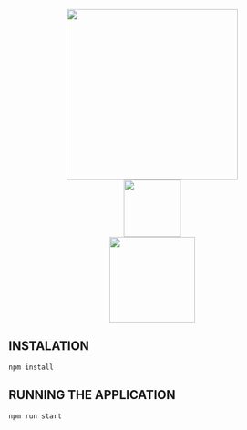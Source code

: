 <p align="center">
<img width="300" height="auto" src="https://i.imgur.com/lm6kYkE.png">
<br>
<img width="100" height="auto" src="https://i.imgur.com/SvASy0d.png">
<br>
<img width="150" height="auto" src="https://i.imgur.com/L1NCQ9l.jpg">
</p>

## INSTALATION
```npm install```

## RUNNING THE APPLICATION
```npm run start```
